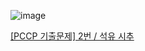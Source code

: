 ![image](https://github.com/koreaIT-study/programmers/assets/92290312/f96eca3c-4079-4bcd-ab95-7eee9143d068)

[[PCCP 기출문제] 2번 / 석유 시추](https://school.programmers.co.kr/learn/courses/30/lessons/250136)
